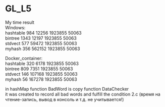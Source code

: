 # GL_L5


My time result  
Windows:  
hashtable 984 12256 1923855 50063  
bintree 1343 12197 1923855 50063  
stdvect 577 59472 1923855 50063  
myhash 356 562152 1923855 50063  

Docker_container:  
hashtable 320 6178 1923855 50063  
bintree 809 7351 1923855 50063  
stdvect 146 107168 1923855 50063  
myhash 56 167278 1923855 50063  


in hashMap function BadWord is copy function DataChecker  
it was created to record all bad words
and fulfill the condition 2.c 
(время на чтение-запись, вывод в консоль и т.д. не учитывается!)
